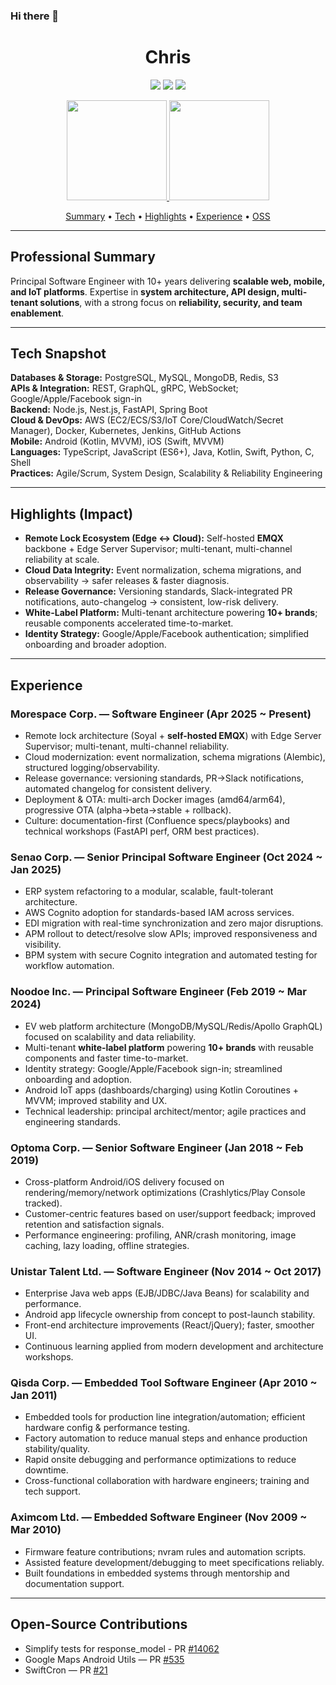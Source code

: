 ### Hi there 👋

<h1 align="center">Chris</h1>

<p align="center">
  <a href="https://www.linkedin.com/in/sinwun"><img src="https://img.shields.io/badge/LinkedIn-Connect-0077B5?style=for-the-badge&logo=linkedin&logoColor=white"/></a>
  <a href="mailto:chris@csie.io"><img src="https://img.shields.io/badge/Email-chris@csie.io-D14836?style=for-the-badge&logo=gmail&logoColor=white"/></a>
  <a href="https://medium.com/@dynamicy"><img src="https://img.shields.io/badge/Medium-Read-000000?style=for-the-badge&logo=medium&logoColor=white"/></a>
</p>

<!-- Top: GitHub Stats -->
<p align="center">
  <a href="https://github.com/dynamicy">
    <img height="160" src="https://github-readme-stats-eight-theta.vercel.app/api?username=dynamicy&show_icons=true&theme=algolia&include_all_commits=true&count_private=true"/>
    <img height="160" src="https://github-readme-stats-eight-theta.vercel.app/api/top-langs/?username=dynamicy&layout=compact&langs_count=8&theme=algolia"/>
  </a>
</p>

<p align="center">
  <a href="#professional-summary">Summary</a> •
  <a href="#tech-snapshot">Tech</a> •
  <a href="#highlights-impact">Highlights</a> •  
  <a href="#experience">Experience</a> •
  <a href="#open-source-contributions">OSS</a>
</p>

---

## Professional Summary
Principal Software Engineer with 10+ years delivering **scalable web, mobile, and IoT platforms**. Expertise in **system architecture, API design, multi-tenant solutions**, with a strong focus on **reliability, security, and team enablement**.

---

## Tech Snapshot
**Databases & Storage:** PostgreSQL, MySQL, MongoDB, Redis, S3  
**APIs & Integration:** REST, GraphQL, gRPC, WebSocket; Google/Apple/Facebook sign-in  
**Backend:** Node.js, Nest.js, FastAPI, Spring Boot  
**Cloud & DevOps:** AWS (EC2/ECS/S3/IoT Core/CloudWatch/Secret Manager), Docker, Kubernetes, Jenkins, GitHub Actions  
**Mobile:** Android (Kotlin, MVVM), iOS (Swift, MVVM)  
**Languages:** TypeScript, JavaScript (ES6+), Java, Kotlin, Swift, Python, C, Shell  
**Practices:** Agile/Scrum, System Design, Scalability & Reliability Engineering

---

## Highlights (Impact)
- **Remote Lock Ecosystem (Edge ↔ Cloud):** Self-hosted **EMQX** backbone + Edge Server Supervisor; multi-tenant, multi-channel reliability at scale.  
- **Cloud Data Integrity:** Event normalization, schema migrations, and observability → safer releases & faster diagnosis.  
- **Release Governance:** Versioning standards, Slack-integrated PR notifications, auto-changelog → consistent, low-risk delivery.  
- **White-Label Platform:** Multi-tenant architecture powering **10+ brands**; reusable components accelerated time-to-market.  
- **Identity Strategy:** Google/Apple/Facebook authentication; simplified onboarding and broader adoption.

---

## Experience

### Morespace Corp. — Software Engineer (Apr 2025 ~ Present)
- Remote lock architecture (Soyal + **self-hosted EMQX**) with Edge Server Supervisor; multi-tenant, multi-channel reliability.
- Cloud modernization: event normalization, schema migrations (Alembic), structured logging/observability.
- Release governance: versioning standards, PR→Slack notifications, automated changelog for consistent delivery.
- Deployment & OTA: multi-arch Docker images (amd64/arm64), progressive OTA (alpha→beta→stable + rollback).
- Culture: documentation-first (Confluence specs/playbooks) and technical workshops (FastAPI perf, ORM best practices).

### Senao Corp. — Senior Principal Software Engineer (Oct 2024 ~ Jan 2025)
- ERP system refactoring to a modular, scalable, fault-tolerant architecture.
- AWS Cognito adoption for standards-based IAM across services.
- EDI migration with real-time synchronization and zero major disruptions.
- APM rollout to detect/resolve slow APIs; improved responsiveness and visibility.
- BPM system with secure Cognito integration and automated testing for workflow automation.

### Noodoe Inc. — Principal Software Engineer (Feb 2019 ~ Mar 2024)
- EV web platform architecture (MongoDB/MySQL/Redis/Apollo GraphQL) focused on scalability and data reliability.
- Multi-tenant **white-label platform** powering **10+ brands** with reusable components and faster time-to-market.
- Identity strategy: Google/Apple/Facebook sign-in; streamlined onboarding and adoption.
- Android IoT apps (dashboards/charging) using Kotlin Coroutines + MVVM; improved stability and UX.
- Technical leadership: principal architect/mentor; agile practices and engineering standards.

### Optoma Corp. — Senior Software Engineer (Jan 2018 ~ Feb 2019)
- Cross-platform Android/iOS delivery focused on rendering/memory/network optimizations (Crashlytics/Play Console tracked).
- Customer-centric features based on user/support feedback; improved retention and satisfaction signals.
- Performance engineering: profiling, ANR/crash monitoring, image caching, lazy loading, offline strategies.

### Unistar Talent Ltd. — Software Engineer (Nov 2014 ~ Oct 2017)
- Enterprise Java web apps (EJB/JDBC/Java Beans) for scalability and performance.
- Android app lifecycle ownership from concept to post-launch stability.
- Front-end architecture improvements (React/jQuery); faster, smoother UI.
- Continuous learning applied from modern development and architecture workshops.

### Qisda Corp. — Embedded Tool Software Engineer (Apr 2010 ~ Jan 2011)
- Embedded tools for production line integration/automation; efficient hardware config & performance testing.
- Factory automation to reduce manual steps and enhance production stability/quality.
- Rapid onsite debugging and performance optimizations to reduce downtime.
- Cross-functional collaboration with hardware engineers; training and tech support.

### Aximcom Ltd. — Embedded Software Engineer (Nov 2009 ~ Mar 2010)
- Firmware feature contributions; nvram rules and automation scripts.
- Assisted feature development/debugging to meet specifications reliably.
- Built foundations in embedded systems through mentorship and documentation support.

---

## Open-Source Contributions
- Simplify tests for response_model - PR [#14062](https://github.com/fastapi/fastapi/pull/14062)
- Google Maps Android Utils — PR [#535](https://github.com/googlemaps/android-maps-utils/pull/535)
- SwiftCron — PR [#21](https://github.com/TheCodedSelf/SwiftCron/pull/21)
